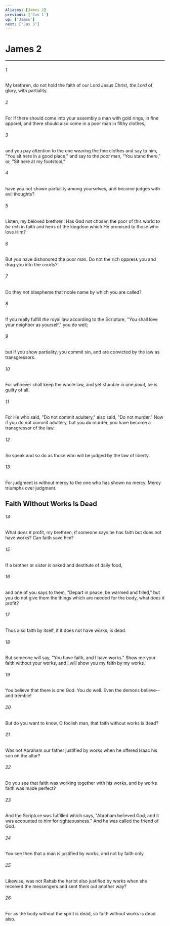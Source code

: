 ```yaml
---
Aliases: [James 2]
previous: ['Jas 1']
up: ['James']
next: ['Jas 3']
---
```

# James 2

***


###### 1 
My brethren, do not hold the faith of our Lord Jesus Christ, _the Lord_ of glory, with partiality. 

###### 2 
For if there should come into your assembly a man with gold rings, in fine apparel, and there should also come in a poor man in filthy clothes, 

###### 3 
and you pay attention to the one wearing the fine clothes and say to him, "You sit here in a good place," and say to the poor man, "You stand there," or, "Sit here at my footstool," 

###### 4 
have you not shown partiality among yourselves, and become judges with evil thoughts? 

###### 5 
Listen, my beloved brethren: Has God not chosen the poor of this world _to be_ rich in faith and heirs of the kingdom which He promised to those who love Him? 

###### 6 
But you have dishonored the poor man. Do not the rich oppress you and drag you into the courts? 

###### 7 
Do they not blaspheme that noble name by which you are called? 

###### 8 
If you really fulfill _the_ royal law according to the Scripture, "You shall love your neighbor as yourself," you do well; 

###### 9 
but if you show partiality, you commit sin, and are convicted by the law as transgressors. 

###### 10 
For whoever shall keep the whole law, and yet stumble in one _point,_ he is guilty of all. 

###### 11 
For He who said, "Do not commit adultery," also said, "Do not murder." Now if you do not commit adultery, but you do murder, you have become a transgressor of the law. 

###### 12 
So speak and so do as those who will be judged by the law of liberty. 

###### 13 
For judgment is without mercy to the one who has shown no mercy. Mercy triumphs over judgment.

## Faith Without Works Is Dead 

###### 14 
What _does it_ profit, my brethren, if someone says he has faith but does not have works? Can faith save him? 

###### 15 
If a brother or sister is naked and destitute of daily food, 

###### 16 
and one of you says to them, "Depart in peace, be warmed and filled," but you do not give them the things which are needed for the body, what _does it_ profit? 

###### 17 
Thus also faith by itself, if it does not have works, is dead. 

###### 18 
But someone will say, "You have faith, and I have works." Show me your faith without your works, and I will show you my faith by my works. 

###### 19 
You believe that there is one God. You do well. Even the demons believe--and tremble! 

###### 20 
But do you want to know, O foolish man, that faith without works is dead? 

###### 21 
Was not Abraham our father justified by works when he offered Isaac his son on the altar? 

###### 22 
Do you see that faith was working together with his works, and by works faith was made perfect? 

###### 23 
And the Scripture was fulfilled which says, "Abraham believed God, and it was accounted to him for righteousness." And he was called the friend of God. 

###### 24 
You see then that a man is justified by works, and not by faith only. 

###### 25 
Likewise, was not Rahab the harlot also justified by works when she received the messengers and sent _them_ out another way? 

###### 26 
For as the body without the spirit is dead, so faith without works is dead also.

